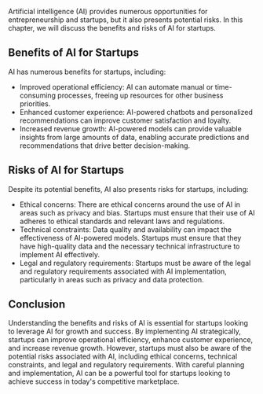 

Artificial intelligence (AI) provides numerous opportunities for entrepreneurship and startups, but it also presents potential risks. In this chapter, we will discuss the benefits and risks of AI for startups.

Benefits of AI for Startups
---------------------------

AI has numerous benefits for startups, including:

* Improved operational efficiency: AI can automate manual or time-consuming processes, freeing up resources for other business priorities.
* Enhanced customer experience: AI-powered chatbots and personalized recommendations can improve customer satisfaction and loyalty.
* Increased revenue growth: AI-powered models can provide valuable insights from large amounts of data, enabling accurate predictions and recommendations that drive better decision-making.

Risks of AI for Startups
------------------------

Despite its potential benefits, AI also presents risks for startups, including:

* Ethical concerns: There are ethical concerns around the use of AI in areas such as privacy and bias. Startups must ensure that their use of AI adheres to ethical standards and relevant laws and regulations.
* Technical constraints: Data quality and availability can impact the effectiveness of AI-powered models. Startups must ensure that they have high-quality data and the necessary technical infrastructure to implement AI effectively.
* Legal and regulatory requirements: Startups must be aware of the legal and regulatory requirements associated with AI implementation, particularly in areas such as privacy and data protection.

Conclusion
----------

Understanding the benefits and risks of AI is essential for startups looking to leverage AI for growth and success. By implementing AI strategically, startups can improve operational efficiency, enhance customer experience, and increase revenue growth. However, startups must also be aware of the potential risks associated with AI, including ethical concerns, technical constraints, and legal and regulatory requirements. With careful planning and implementation, AI can be a powerful tool for startups looking to achieve success in today's competitive marketplace.
